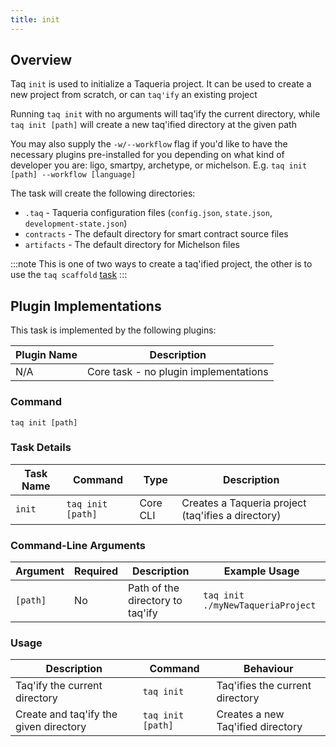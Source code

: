 ```yaml
---
title: init
---
```


## Overview

Taq `init` is used to initialize a Taqueria project. It can be used to create a new project from scratch, or can `taq'ify` an existing project

Running `taq init` with no arguments will taq'ify the current directory, while `taq init [path]` will create a new taq'ified directory at the given path

You may also supply the `-w/--workflow` flag if you'd like to have the necessary plugins pre-installed for you depending on what kind of developer you are: ligo, smartpy, archetype, or michelson. E.g. `taq init [path] --workflow [language]`

The task will create the following directories:

- `.taq` - Taqueria configuration files (`config.json`, `state.json`, `development-state.json`)
- `contracts` - The default directory for smart contract source files
- `artifacts` - The default directory for Michelson files

:::note
This is one of two ways to create a taq'ified project, the other is to use the `taq scaffold` [task](/docs/tasks/scaffold)
:::

## Plugin Implementations

This task is implemented by the following plugins:

| Plugin Name                            | Description                             |
| -------------------------------------- | --------------------------------------- |
| N/A                                    | Core task - no plugin implementations   |

### Command

```shell
taq init [path]
```

### Task Details

| Task Name        | Command                       | Type                      | Description                                                  | 
| ---------------- | ----------------------------- | ------------------------- | ------------------------------------------------------------ |
| `init`           | `taq init [path]`             | Core CLI                  | Creates a Taqueria project (taq'ifies a directory)           |

### Command-Line Arguments

| Argument          | Required | Description                                            | Example Usage                                         |
| ----------------- | -------- | ------------------------------------------------------ | ----------------------------------------------------- |
| `[path]`          | No       | Path of the directory to taq'ify                       | `taq init ./myNewTaqueriaProject`                     |

### Usage

| Description                               | Command                            | Behaviour                                                                     |
| ----------------------------------------- | ---------------------------------- | ----------------------------------------------------------------------------- |
| Taq'ify the current directory             | `taq init`                         | Taq'ifies the current directory                                               |
| Create and taq'ify the given directory    | `taq init [path]`                  | Creates a new Taq'ified directory                                             |

